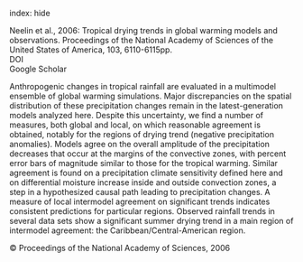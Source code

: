 index: hide

<div class="Citation">

  <div class="Citation-body">
    <div class="Citation-text">Neelin et al., 2006: Tropical drying trends in global warming models and observations. <span class="Article-journal">Proceedings of the National Academy of Sciences of the United States of America, </span><span class="Article-volume">103, </span>6110-6115pp.</div>
    <div class="Citation-links">
      <div class="CitationLink" data-href="https://doi.org/10.1073/pnas.0601798103">
        <div class="CitationLink-icon CitationLink-Doi"></div>
        <div class="CitationLink-text">DOI</div>
      </div>
      <div class="CitationLink" data-href="https://scholar.google.com/scholar?q=10.1073/pnas.0601798103">
        <div class="CitationLink-icon CitationLink-Scholar"></div>
        <div class="CitationLink-text">Google Scholar</div>
      </div>
    </div>
  </div>
</div>

Anthropogenic changes in tropical rainfall are evaluated in a multimodel ensemble of global warming simulations. Major discrepancies on the spatial distribution of these precipitation changes remain in the latest-generation models analyzed here. Despite this uncertainty, we find a number of measures, both global and local, on which reasonable agreement is obtained, notably for the regions of drying trend (negative precipitation anomalies). Models agree on the overall amplitude of the precipitation decreases that occur at the margins of the convective zones, with percent error bars of magnitude similar to those for the tropical warming. Similar agreement is found on a precipitation climate sensitivity defined here and on differential moisture increase inside and outside convection zones, a step in a hypothesized causal path leading to precipitation changes. A measure of local intermodel agreement on significant trends indicates consistent predictions for particular regions. Observed rainfall trends in several data sets show a significant summer drying trend in a main region of intermodel agreement: the Caribbean/Central-American region.

<div class="Citation-copy">
&copy; Proceedings of the National Academy of Sciences, 2006
</div>